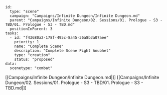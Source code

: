 
```RpgManager4
id: 
  type: "scene"
  campaign: "Campaigns/Infinite Dungeon/Infinite Dungeon.md"
  parent: "Campaigns/Infinite Dungeon/02. Sessions/01. Prologue - S3 - TBD/01. Prologue - S3 - TBD.md"
  positionInParent: 3
tasks: 
  - id: "f43680a2-178f-495c-8a45-36a8b3a07aee"
    priority: 1
    name: "Complete Scene"
    description: "Complete Scene Fight Anubhet"
    type: "creation"
    status: "proposed"
data: 
  scenetype: "combat"
```

[[Campaigns/Infinite Dungeon/Infinite Dungeon.md|]]
[[Campaigns/Infinite Dungeon/02. Sessions/01. Prologue - S3 - TBD/01. Prologue - S3 - TBD.md|]]